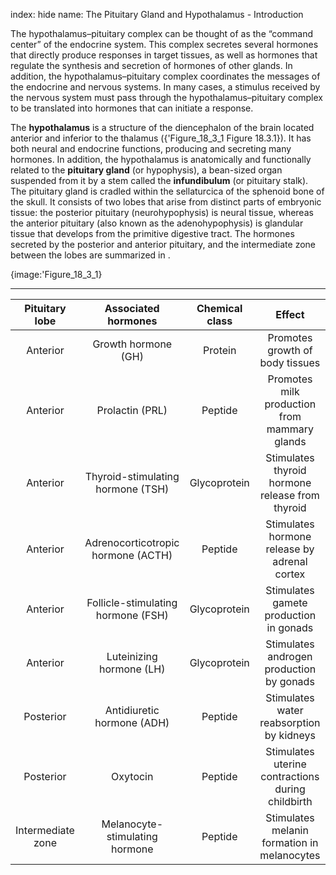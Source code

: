 index: hide
name: The Pituitary Gland and Hypothalamus - Introduction

The hypothalamus–pituitary complex can be thought of as the “command center” of the endocrine system. This complex secretes several hormones that directly produce responses in target tissues, as well as hormones that regulate the synthesis and secretion of hormones of other glands. In addition, the hypothalamus–pituitary complex coordinates the messages of the endocrine and nervous systems. In many cases, a stimulus received by the nervous system must pass through the hypothalamus–pituitary complex to be translated into hormones that can initiate a response.

The  **hypothalamus** is a structure of the diencephalon of the brain located anterior and inferior to the thalamus ({'Figure_18_3_1 Figure 18.3.1}). It has both neural and endocrine functions, producing and secreting many hormones. In addition, the hypothalamus is anatomically and functionally related to the  **pituitary gland** (or hypophysis), a bean-sized organ suspended from it by a stem called the  **infundibulum** (or pituitary stalk). The pituitary gland is cradled within the sellaturcica of the sphenoid bone of the skull. It consists of two lobes that arise from distinct parts of embryonic tissue: the posterior pituitary (neurohypophysis) is neural tissue, whereas the anterior pituitary (also known as the adenohypophysis) is glandular tissue that develops from the primitive digestive tract. The hormones secreted by the posterior and anterior pituitary, and the intermediate zone between the lobes are summarized in .


{image:'Figure_18_3_1}
        


****

| Pituitary lobe | Associated hormones | Chemical class | Effect |
|:-:|:-:|:-:|:-:|
| Anterior | Growth hormone (GH) | Protein | Promotes growth of body tissues |
| Anterior | Prolactin (PRL) | Peptide | Promotes milk production from mammary glands |
| Anterior | Thyroid-stimulating hormone (TSH) | Glycoprotein | Stimulates thyroid hormone release from thyroid |
| Anterior | Adrenocorticotropic hormone (ACTH) | Peptide | Stimulates hormone release by adrenal cortex |
| Anterior | Follicle-stimulating hormone (FSH) | Glycoprotein | Stimulates gamete production in gonads |
| Anterior | Luteinizing hormone (LH) | Glycoprotein | Stimulates androgen production by gonads |
| Posterior | Antidiuretic hormone (ADH) | Peptide | Stimulates water reabsorption by kidneys |
| Posterior | Oxytocin | Peptide | Stimulates uterine contractions during childbirth |
| Intermediate zone | Melanocyte-stimulating hormone | Peptide | Stimulates melanin formation in melanocytes |
    
